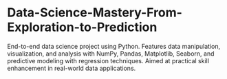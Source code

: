 # Data-Science-Mastery-From-Exploration-to-Prediction
End-to-end data science project using Python. Features data manipulation, visualization, and analysis with NumPy, Pandas, Matplotlib, Seaborn, and predictive modeling with regression techniques. Aimed at practical skill enhancement in real-world data applications.
